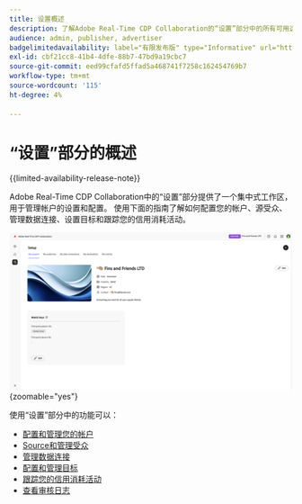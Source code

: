 ```yaml
---
title: 设置概述
description: 了解Adobe Real-Time CDP Collaboration的“设置”部分中的所有可用选项和工作流
audience: admin, publisher, advertiser
badgelimitedavailability: label="有限发布版" type="Informative" url="https://helpx.adobe.com/cn/legal/product-descriptions/real-time-customer-data-platform-collaboration.html newtab=true"
exl-id: cbf21cc8-41b4-4dfe-88b7-47bd9a19cbc7
source-git-commit: eed99cfafd5ffad5a468741f7258c162454769b7
workflow-type: tm+mt
source-wordcount: '115'
ht-degree: 4%

---
```


# “设置”部分的概述

{{limited-availability-release-note}}

Adobe Real-Time CDP Collaboration中的“设置”部分提供了一个集中式工作区，用于管理帐户的设置和配置。 使用下面的指南了解如何配置您的帐户、源受众、管理数据连接、设置目标和跟踪您的信用消耗活动。

![组织的设置工作区，提供其当前设置的概述。](/help/assets/setup/set-up-overview.png){zoomable="yes"}

使用“设置”部分中的功能可以：

* [配置和管理您的帐户](/help/guide/setup/onboard-account.md)
* [Source和管理受众](/help/guide/setup/onboard-audiences.md)
* [管理数据连接](/help/guide/setup/manage-data-connection.md)
* [配置和管理目标](/help/guide/setup/manage-destinations.md)
* [跟踪您的信用消耗活动](/help/guide/setup/my-activity.md)
* [查看审核日志](/help/guide/setup/audit-logs.md)
